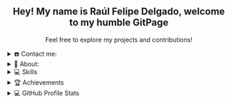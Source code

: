 <div align="center">
  <h2>Hey! My name is Raúl Felipe Delgado, welcome to my humble GitPage</h2>
  <p>Feel free to explore my projects and contributions!</p>
</div>

<details>
  <summary>☎️ Contact me: </summary>
<div>
  <samp>
    <h2 align="center">You can find me here:</h2>
    <p align="center">
      <br/>
      <a href="https://www.linkedin.com/in/raul-felipe-delgado-778378269" target="blank"><img align="center"
         src="https://img.shields.io/badge/linkedin-%231DA1F2.svg?style=for-the-badge&logo=linkedin&logoColor=white"
         alt="rauw" height="30"/></a>
      <a href="raulfeliped@hotmail.com" target="blank"><img align="center"
         src="https://img.shields.io/badge/gmail-EA4335.svg?style=for-the-badge&logo=gmail&logoColor=white"
         alt="rauw" height="30"/></a>
    </p>
  <p align="center">
      <a href="https://instagram.com/pelaopipe_comonocachai" target="blank"><img align="center"
         src="https://img.shields.io/badge/instagram-%23E4405F.svg?style=for-the-badge&logo=Instagram&logoColor=white"
         alt="rauw" height="30"/></a>
      <a href="https://wa.me/+56932397875" target="blank"><img align="center"
         src="https://img.shields.io/badge/whatsapp-4B7F1.svg?style=for-the-badge&logo=whatsapp&logoColor=white"
         alt="rauw" height="30"/></a>
      <br>
    </p>
  </samp>
</div>
</details>

<details>
  <summary>🧮 About: </summary>
<div>
<samp>
<h2 align="center">I'm a passionate FullStack developer with a strong commitment to learning and improving my skills. My journey into the world of coding has been an exciting one, and I'm constantly seeking new challenges to grow as a developer. My goal is to create innovative projects and make a positive impact in the tech community.</h2>
 <p align="center">
  <a href="github.com/RaulFelipeDelgado" target="blank"><img align="center" 
     src="https://komarev.com/ghpvc/?username=RFelipeDelgado&style=for-the-badge&label=PROFILE+VIEWS" height="25"
     alt="views count" /></a>

  </p>
 
 </samp>
</div>
</details>

<details>
  <summary>💻 Skills</summary>
  <div>
    <samp>
      <p>
        My technical skills include:
      </p>
      <ul>
        <li>JavaScript/Typescript (Node.js, React, Express)</li>
        <li>HTML5, CSS3, Tailwind</li>
        <li>Database Management (SQL, postgreSQL)</li>
        <li>Version Control (Git)</li>
        <li>Agile Development</li>
      </ul>
    </samp>
  </div>
</details>

<details>
  <summary>🏆 Achievements</summary>
  <div>
    <samp>
      <p>
        Some of my notable achievements include:
      </p>
      <ul>
        <li>Recognition for outstanding teamwork in a group project (Bootcamp Final Project called Hotel Hunt)</li>
        <li>Awarded "Best Teacher" in multiple math and programming workshops</li>
        <li>Selected for an interview at soyHenry BootCamp for demonstrating resilience in overcoming challenges regarding projects</li>
      </ul>
    </samp>
  </div>
</details>
  
<details> 
  <summary>💻 GitHub Profile Stats</summary>
  <div>
  <samp>
    <h2 align="center"> Github stats </h2>
      <br/>
    <details open>
  <summary><h3>Languagess</h3></summary>
            <p align="center">
        <a href="https://github.com/RFelipeDelgado/">
          <img src="https://github-readme-stats.vercel.app/api/top-langs/?username=RFelipeDelgado&langs_count=6&theme=gruvbox&layout=compact&hide_border=true"
          alt="RFelipeDelgado :: overall Top Langs " /></a>
      </p>
        <p align="center">
          <a href="https://github.com/RFelipeDelgado/">
          <img width="45%" src="https://github-profile-summary-cards.vercel.app/api/cards/repos-per-language?username=RFelipeDelgado&theme=gruvbox&layout=compact&hide_border=true"
          alt="RFelipeDelgado :: Top Langs by repo" />
          <img width="45%" src="https://github-profile-summary-cards.vercel.app/api/cards/most-commit-language?username=RFelipeDelgado&theme=gruvbox&layout=compact&hide_border=true"
          alt="RFelipeDelgado :: Top Langs by commit" />
          </a>
        </p>
</details>
    <details open>
  <summary><h3>Estadisticas</h3></summary>
        <p align="center">
          <a href="https://github.com/RFelipeDelgado/">
          <img width="49.5%" src="https://github-readme-stats.vercel.app/api?username=RFelipeDelgado&show_icons=true&theme=gruvbox&hide_border=true" />
          <img width="49.5%" src="https://github-readme-streak-stats.herokuapp.com/?user=RFelipeDelgado&theme=gruvbox&hide_border=true" />
          </a>
       </p>
     <br>
     </samp>
  </div>    
</details>
<br/>
</details> 

